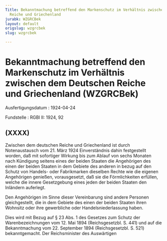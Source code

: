 ```yaml
---
Title: Bekanntmachung betreffend den Markenschutz im Verhältnis zwischen dem Deutschen
  Reiche und Griechenland
jurabk: WZGRCBek
layout: default
origslug: wzgrcbek
slug: wzgrcbek

---
```


# Bekanntmachung betreffend den Markenschutz im Verhältnis zwischen dem Deutschen Reiche und Griechenland (WZGRCBek)

Ausfertigungsdatum
:   1924-04-24

Fundstelle
:   RGBl II: 1924, 92



## (XXXX)

Zwischen dem deutschen Reiche und Griechenland ist durch
Notenaustausch vom 21. März 1924 Einverständnis dahin festgestellt
worden, daß mit sofortiger Wirkung bis zum Ablauf von sechs Monaten
nach Kündigung seitens eines der beiden Staaten die Angehörigen des
einen der beiden Staaten in dem Gebiete des anderen in bezug auf den
Schutz von Handels- oder Fabrikmarken dieselben Rechte wie die eigenen
Angehörigen genießen, vorausgesetzt, daß sie die Förmlichkeiten
erfüllen, welche die innere Gesetzgebung eines jeden der beiden
Staaten den Inländern auferlegt.

Den Angehörigen im Sinne dieser Vereinbarung sind andere Personen
gleichgestellt, die in dem Gebiete des einen der beiden Staaten ihren
Wohnsitz oder ihre gewerbliche oder Handelsniederlassung haben.

Dies wird mit Bezug auf § 23 Abs. 1 des Gesetzes zum Schutz der
Warenbezeichnungen vom 12. Mai 1894 (Reichsgesetzbl. S. 441) und auf
die Bekanntmachung vom 22. September 1894 (Reichsgesetzbl. S. 521)
bekanntgemacht.
Der Reichsminister des Auswärtigen

